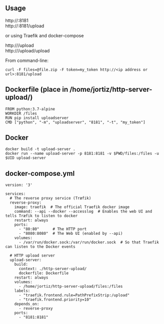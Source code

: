 ## Usage

http://<ip address or url>:8181   
http://<ip address or url>:8181/upload   

or using Traefik and docker-compose

http://<ip address or url>/upload   
http://<ip address or url>/upload/upload

From command-line:

    curl -F files=@file.zip -F token=my_token http://<ip address or url>:8181/upload

## Dockerfile (place in /home/jortiz/http-server-upload/)

    FROM python:3.7-alpine
    WORKDIR /files
    RUN pip install uploadserver
    CMD ["python", "-m", "uploadserver", "8181", "-t", "my_token"]


## Docker
`docker build -t upload-server .`   
`docker run --name upload-server -p 8181:8181 -v $PWD/files:/files -u $UID upload-server`

## docker-compose.yml
    
    version: '3'
    
    services:
      # The reverse proxy service (Træfik)
      reverse-proxy:
        image: traefik  # The official Traefik docker image
        command: --api --docker --accesslog  # Enables the web UI and tells Træfik to listen to docker
        restart: always
        ports:
          - "80:80"      # The HTTP port
          - "8080:8080"  # The Web UI (enabled by --api)
        volumes:
          - /var/run/docker.sock:/var/run/docker.sock  # So that Traefik can listen to the Docker events
    
      # HTTP upload server
      upload-server:
        build:
          context: ./http-server-upload/
          dockerfile: Dockerfile
        restart: always
        volumes:
          - /home/jortiz/http-server-upload/files:/files
        labels:
          - "traefik.frontend.rule=PathPrefixStrip:/upload"
          - "traefik.frontend.priority=10"
        depends_on:
          - reverse-proxy
        ports:
          - "8181:8181"
    
